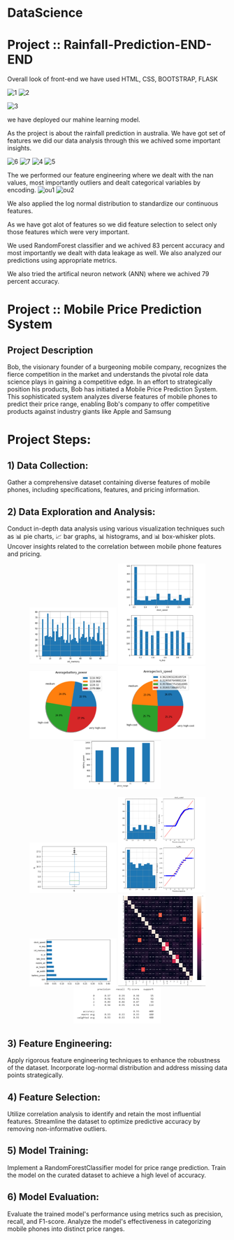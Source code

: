 # DataScience
# Project :: Rainfall-Prediction-END-END

Overall look of front-end
we have used HTML, CSS, BOOTSTRAP, FLASK

![1](https://user-images.githubusercontent.com/77119829/136656390-c5717bbc-0472-4b94-98ce-1cff353e9424.PNG)
![2](https://user-images.githubusercontent.com/77119829/136656397-b4b7d58c-9339-4474-a3c5-48857825afd9.PNG)

![3](https://user-images.githubusercontent.com/77119829/136656323-e71577be-c354-4fad-ad93-93760b7a53e0.PNG)

we have deployed our mahine learning model.

As the project is about the rainfall prediction in australia. We have got set of features we did our data analysis through this we achived some important insights.

![6](https://user-images.githubusercontent.com/77119829/136656940-c3b16e86-85dc-4812-a280-933b8719516e.PNG)
![7](https://user-images.githubusercontent.com/77119829/136656941-18ac6f1d-4c34-4ed1-9d85-000905a23d5f.PNG)
![4](https://user-images.githubusercontent.com/77119829/136656942-f285cd43-9e9f-455a-869a-29338e521c37.PNG)
![5](https://user-images.githubusercontent.com/77119829/136656944-3c9178de-c238-4570-8997-fa3ac3647700.PNG)


The we performed our feature engineering where we dealt with the nan values, most importantly outliers and dealt categorical variables by encoding. 
![ou1](https://user-images.githubusercontent.com/77119829/136656948-730cd6d9-4252-4f91-80bb-1f9ea298c1d2.PNG)
![ou2](https://user-images.githubusercontent.com/77119829/136656950-6f4746ed-7a06-47c9-bb30-96118a68650b.PNG)


We also applied the log normal distribution to standardize our continuous features.

As we have got alot of features so we did feature selection to select only those features which were very important.

We used RandomForest classifier and we achived 83 percent accuracy and most importantly we dealt with data leakage as well.
We also analyzed our predictions using appropriate metrics.

We also tried the artifical neuron network (ANN) where we achived 79 percent accuracy.

# Project :: Mobile Price Prediction System
## Project Description
Bob, the visionary founder of a burgeoning mobile company, recognizes the fierce competition in the market and understands the pivotal role data science plays in gaining a competitive edge. In an effort to strategically position his products, Bob has initiated a Mobile Price Prediction System. This sophisticated system analyzes diverse features of mobile phones to predict their price range, enabling Bob's company to offer competitive products against industry giants like Apple and Samsung
# Project Steps:
## 1) Data Collection:
Gather a comprehensive dataset containing diverse features of mobile phones, including specifications, features, and pricing information.

## 2) Data Exploration and Analysis:
Conduct in-depth data analysis using various visualization techniques such as 📊 pie charts, 📈 bar graphs, 📊 histograms, and 📊 box-whisker plots.
Uncover insights related to the correlation between mobile phone features and pricing.

<p align="center">
  <img src="Mobile Price Prediction Images/graph-1.png" alt="graph-1" width="200"/>
  <img src="Mobile Price Prediction Images/graph-2.png" alt="graph-2" width="200"/>
  <img src="Mobile Price Prediction Images/graph-3.png" alt="graph-3" width="200"/>
  <img src="Mobile Price Prediction Images/graph-4.png" alt="graph-4" width="200"/>
  <img src="Mobile Price Prediction Images/graph-5.png" alt="graph-5" width="200"/>
</p>
<p align="center">
  <img src="Mobile Price Prediction Images/graph-6.png" alt="graph-6" width="200"/>
  <img src="Mobile Price Prediction Images/graph-7.png" alt="graph-7" width="200"/>
  <img src="Mobile Price Prediction Images/graph-8.png" alt="graph-8" width="200"/>
  <img src="Mobile Price Prediction Images/graph-9.png" alt="graph-9" width="200"/>
  <img src="Mobile Price Prediction Images/graph-10.png" alt="graph-10" width="200"/>
</p>

## 3) Feature Engineering:
Apply rigorous feature engineering techniques to enhance the robustness of the dataset.
Incorporate log-normal distribution and address missing data points strategically.

## 4) Feature Selection:
Utilize correlation analysis to identify and retain the most influential features.
Streamline the dataset to optimize predictive accuracy by removing non-informative outliers.

## 5) Model Training:
Implement a RandomForestClassifier model for price range prediction.
Train the model on the curated dataset to achieve a high level of accuracy.

## 6) Model Evaluation:
Evaluate the trained model's performance using metrics such as precision, recall, and F1-score.
Analyze the model's effectiveness in categorizing mobile phones into distinct price ranges.

